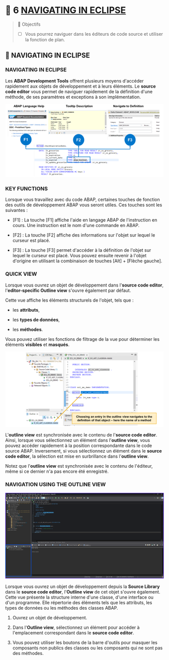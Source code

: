 # 🌸 6 [NAVIGATING IN ECLIPSE](https://learning.sap.com/learning-journeys/learn-the-basics-of-abap-programming-on-sap-btp/navigating-in-eclipse_db09fa13-46d3-46dc-9c70-e9d9e11ce3f9)

> 🌺 Objectifs
>
> - [ ] Vous pourrez naviguer dans les éditeurs de code source et utiliser la fonction de plan.

## 🌸 NAVIGATING IN ECLIPSE

### NAVIGATING IN ECLIPSE

Les **ABAP Development Tools** offrent plusieurs moyens d'accéder rapidement aux objets de développement et à leurs éléments. Le **source code editor** vous permet de naviguer rapidement de la définition d'une méthode, de ses paramètres et exceptions à son implémentation.

![](./assets/Analyzing_ABAP_Coding_scr.png)

### KEY FUNCTIONS

Lorsque vous travaillez avec du code ABAP, certaines touches de fonction des outils de développement ABAP vous seront utiles. Ces touches sont les suivantes :

- [F1] : La touche [F1] affiche l'aide en langage ABAP de l'instruction en cours. Une instruction est le nom d'une commande en ABAP.

- [F2] : La touche [F2] affiche des informations sur l'objet sur lequel le curseur est placé.

- [F3] : La touche [F3] permet d'accéder à la définition de l'objet sur lequel le curseur est placé. Vous pouvez ensuite revenir à l'objet d'origine en utilisant la combinaison de touches [Alt] + [Flèche gauche].

### QUICK VIEW

Lorsque vous ouvrez un objet de développement dans l'**source code editor**, l'**editor-specific Outline view** s'ouvre également par défaut.

Cette vue affiche les éléments structurels de l'objet, tels que :

- les **attributs**,

- les **types de données**,

- les **méthodes**.

Vous pouvez utiliser les fonctions de filtrage de la vue pour déterminer les éléments **visibles** et **masqués**.

![](./assets/S4D100_U1_L7_Nav_Outline_scr.png)

L'**outline view** est synchronisée avec le contenu de l'**source code editor**. Ainsi, lorsque vous sélectionnez un élément dans l'**outline view**, vous pouvez accéder rapidement à la position correspondante dans le code source ABAP. Inversement, si vous sélectionnez un élément dans le **source code editor**, la sélection est mise en surbrillance dans l'**outline view**.

Notez que l'**outline view** est synchronisée avec le contenu de l'éditeur, même si ce dernier n'a pas encore été enregistré.

### NAVIGATION USING THE OUTLINE VIEW

![](./assets/Capture%20d’écran%202025-07-29%20114649.png)

Lorsque vous ouvrez un objet de développement depuis la **Source Library** dans le **source code editor**, l'**Outline view** de cet objet s'ouvre également. Cette vue présente la structure interne d'une classe, d'une interface ou d'un programme. Elle répertorie des éléments tels que les attributs, les types de données ou les méthodes des classes ABAP.

1. Ouvrez un objet de développement.

2. Dans l'**Outline view**, sélectionnez un élément pour accéder à l'emplacement correspondant dans le **source code editor**.

3. Vous pouvez utiliser les boutons de la barre d'outils pour masquer les composants non publics des classes ou les composants qui ne sont pas des méthodes.
